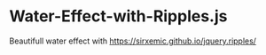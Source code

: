 # Water-Effect-with-Ripples.js
Beautifull water effect with https://sirxemic.github.io/jquery.ripples/
